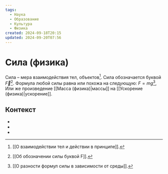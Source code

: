 ```yaml
---
tags:
  - Наука
  - Образование
  - Культура
  - Физика
created: 2024-09-18T20:15
updated: 2024-09-20T07:56
---
```

# Сила (физика)
Сила – мера взаимодействия тел, объектов[^1]. 
Сила обозначается буквой $\overrightarrow{F}$[^3]. 
Формула любой силы равна или похожа на следующую:
$F = mg$[^2], 
Или же произведение [[Масса (физика)|массы]] на [[Ускорение (физика)|ускорение]].


## Контекст
- [^1]: [[О взаимодействии тел и действии в принципе]].
- [^2]: [[О разности формул силы в зависимости от среды]].
- [^3]: [[Об обозначении силы буквой F]].

